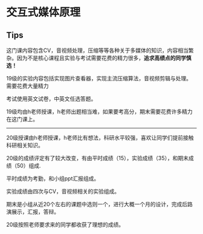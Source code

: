 # 交互式媒体原理

## Tips

这门课内容包含CV，音视频处理，压缩等等各种关于多媒体的知识，内容相当繁杂。因为不是核心课程且实验与考试需要花费的精力很多，**追求高绩点的同学慎选！**

19级的实验内容包括实现图片查看器，实现主流压缩算法，音视频剪辑与处理。需要花费大量精力

考试使用英文试卷，中英文任选答题。

19级均由h老师授课，h老师出题相当难，如果要考高分，期末需要花费许多精力在这门课上。

-------------------------------------------------------------------------------------------

20级授课由h老师授课，h老师比有想法，科研水平较强，喜欢让同学们提前接触科研相关知识。

20级的成绩评定有了较大改变，有由平时成绩（15），实验成绩（35），和期末成绩（50）组成.

平时成绩为考勤，和小组ppt汇报组成。

实验成绩由四次与CV，音视频相关的实验组成。

期末是小组从近20个左右的课题中选则一个，进行大概一个月的设计，完成后路演展示，汇报，答辩。

20级按照老师要求来的同学都收获了理想的成绩。
